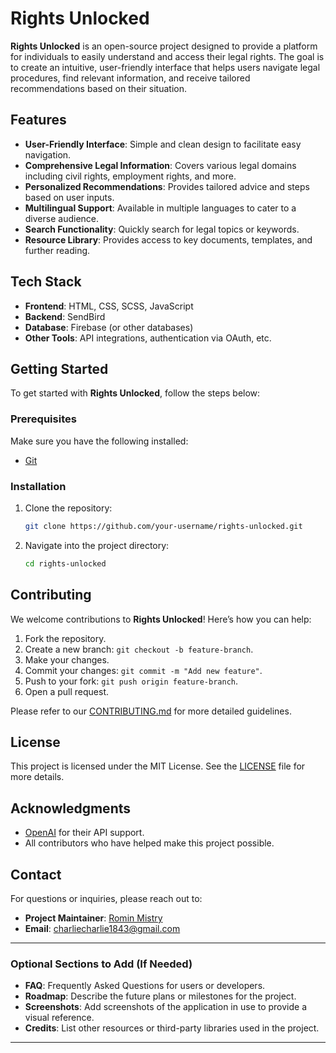 # Rights Unlocked

**Rights Unlocked** is an open-source project designed to provide a platform for individuals to easily understand and access their legal rights. The goal is to create an intuitive, user-friendly interface that helps users navigate legal procedures, find relevant information, and receive tailored recommendations based on their situation.

## Features

- **User-Friendly Interface**: Simple and clean design to facilitate easy navigation.
- **Comprehensive Legal Information**: Covers various legal domains including civil rights, employment rights, and more.
- **Personalized Recommendations**: Provides tailored advice and steps based on user inputs.
- **Multilingual Support**: Available in multiple languages to cater to a diverse audience.
- **Search Functionality**: Quickly search for legal topics or keywords.
- **Resource Library**: Provides access to key documents, templates, and further reading.

## Tech Stack

- **Frontend**: HTML, CSS, SCSS, JavaScript
- **Backend**: SendBird
- **Database**: Firebase (or other databases)
- **Other Tools**: API integrations, authentication via OAuth, etc.

## Getting Started

To get started with **Rights Unlocked**, follow the steps below:

### Prerequisites

Make sure you have the following installed:
- [Git](https://git-scm.com/)

### Installation

1. Clone the repository:

   ```bash
   git clone https://github.com/your-username/rights-unlocked.git
   ```

2. Navigate into the project directory:

   ```bash
   cd rights-unlocked
   ```

## Contributing

We welcome contributions to **Rights Unlocked**! Here’s how you can help:

1. Fork the repository.
2. Create a new branch: `git checkout -b feature-branch`.
3. Make your changes.
4. Commit your changes: `git commit -m "Add new feature"`.
5. Push to your fork: `git push origin feature-branch`.
6. Open a pull request.

Please refer to our [CONTRIBUTING.md](CONTRIBUTING.md) for more detailed guidelines.

## License

This project is licensed under the MIT License. See the [LICENSE](LICENSE) file for more details.

## Acknowledgments

- [OpenAI](https://openai.com/) for their API support.
- All contributors who have helped make this project possible.

## Contact

For questions or inquiries, please reach out to:

- **Project Maintainer**: [Romin Mistry](https://github.com/romin18)
- **Email**: charliecharlie1843@gmail.com
---

### Optional Sections to Add (If Needed)

- **FAQ**: Frequently Asked Questions for users or developers.
- **Roadmap**: Describe the future plans or milestones for the project.
- **Screenshots**: Add screenshots of the application in use to provide a visual reference.
- **Credits**: List other resources or third-party libraries used in the project.

---
